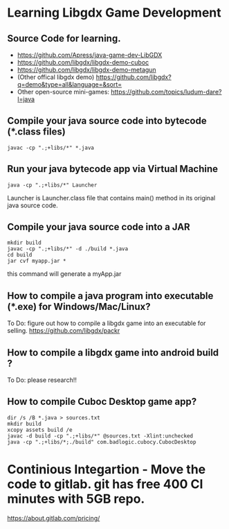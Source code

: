 
# Learning Libgdx Game Development

## Source Code for learning.
- https://github.com/Apress/java-game-dev-LibGDX
- https://github.com/libgdx/libgdx-demo-cuboc
- https://github.com/libgdx/libgdx-demo-metagun
- (Other offical libgdx demo) https://github.com/libgdx?q=demo&type=all&language=&sort=
- Other open-source mini-games: https://github.com/topics/ludum-dare?l=java

## Compile your java source code into bytecode (*.class files)

```
javac -cp ".;+libs/*" *.java
```
## Run your java bytecode app via Virtual Machine

```
java -cp ".;+libs/*" Launcher
```
Launcher is Launcher.class file that contains main() method in its original java source code.

## Compile your java source code into a JAR
```
mkdir build
javac -cp ".;+libs/*" -d ./build *.java
cd build
jar cvf myapp.jar *
```
this command will generate a myApp.jar

## How to compile a java program into executable (*.exe) for Windows/Mac/Linux?

To Do: figure out how to compile a libgdx game into an executable for selling.
https://github.com/libgdx/packr

## How to compile a libgdx game into android build ?
To Do: please research!!

## How to compile Cuboc Desktop game app?
```
dir /s /B *.java > sources.txt              
mkdir build
xcopy assets build /e
javac -d build -cp ".;+libs/*" @sources.txt -Xlint:unchecked 
java -cp ".;+libs/*;./build" com.badlogic.cubocy.CubocDesktop
```
# Continious Integartion - Move the code to gitlab. git has free 400 CI minutes with 5GB repo.
https://about.gitlab.com/pricing/
